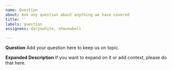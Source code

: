 ```yaml
---
name: Question
about: Ask any question about anything we have covered
title: ''
labels: question
assignees: darynwhite, shaunwbell

---
```


**Question**
Add your question here to keep us on topic.

**Expanded Description**
If you want to expand on it or add context, please do that here.
